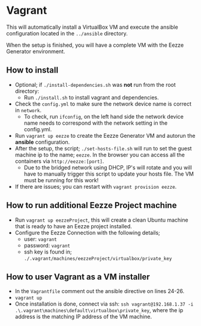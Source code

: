# Vagrant

This will automatically install a VirtualBox VM and execute the ansible configuration located in the `../ansible` directory.

When the setup is finished, you will have a complete VM with the Eezze Generator environment.

## How to install

- Optional; if `./install-dependencies.sh` was **not** run from the root directory:
  - Run `./install.sh` to install vagrant and dependencies.
- Check the `config.yml` to make sure the network device name is correct in `network`.
  - To check, run `ifconfig`, on the left hand side the network device name needs to correspond with the network setting in the config.yml.
- Run `vagrant up eezze` to create the Eezze Generator VM and autorun the **ansible** configuration.
- After the setup, the script; `./set-hosts-file.sh` will run to set the guest machine ip to the name; `eezze`. In the browser you can access all the containers via `http://eezze:[port]`.
  - Due to the bridged network using DHCP, IP's will rotate and you will have to manually trigger this script to update your hosts file. The VM must be running for this work!
- If there are issues; you can restart with `vagrant provision eezze`.

## How to run additional Eezze Project machine

- Run `vagrant up eezzeProject`, this will create a clean Ubuntu machine that is ready to have an Eezze project installed.
- Configure the Eezze Connection with the following details;
    - user: `vagrant`
    - password: `vagrant`
    - ssh key is found in; `./.vagrant/machines/eezzeProject/virtualbox/private_key`

## How to user Vagrant as a VM installer

- In the `Vagrantfile` comment out the ansible directive on lines 24-26.
- `vagrant up`
- Once installation is done, connect via ssh: `ssh vagrant@192.168.1.37 -i .\.vagrant\machines\default\virtualbox\private_key`, where the ip address is the matching IP address of the VM machine.

